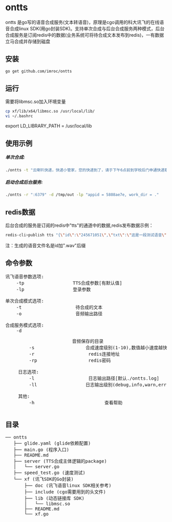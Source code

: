 ontts
==============
ontts 是go写的语音合成服务(文本转语音)，原理是cgo调用的科大讯飞的在线语音合成linux SDK(用go封装SDK)。支持单次合成与后台合成服务两种模式，后台合成服务是订阅redis中的数据(业务系统可将待合成文本发布到redis)，一有数据立马合成并存储到磁盘

## 安装

``` sh
go get github.com/imroc/ontts
```

## 运行
需要将libmsc.so加入环境变量
``` sh
cp xf/lib/x64/libmsc.so /usr/local/lib/
vi ~/.bashrc
```
export LD_LIBRARY_PATH = /usr/local/lib


## 使用示例
##### 单次合成:
``` sh
./ontts -t "云喇叭快递，快递小管家，您的快递到了，请于下午6点前到学校后门申通快递取件" -o test.wav -lp "appid = 5808ae7e, work_dir = ."
```

##### 启动合成后台服务:
``` sh
./ontts -r ":6379" -d /tmp/out -lp "appid = 5808ae7e, work_dir = ."

```

## redis数据
后台合成的服务是订阅的redis中"tts"的通道中的数据,redis发布数据示例：
```sh
redis-cli>publish tts "{\"id\":\"245671051\",\"txt\":\"这是一段测试语音\"}"
```
注：生成的语音文件名是id加".wav"后缀

## 命令参数
<pre>
讯飞语音参数选项:
    -tp <param>                 TTS合成参数[有默认值]
    -lp <param>                 登录参数

单次合成模式选项:
    -t <text>                	待合成的文本
    -o <file>               	音频输出路径 

合成服务模式选项:
    -d <dir>                    音频保存的目录 
    -s <digit>                  合成速度级别(1-10),数值越小速度越快，越耗CPU[默认为1]
    -r <addr>                   redis连接地址
    -rp <pass>                  redis密码

日志选项:
    -l <file>                   日志输出路径[默认./ontts.log]
    -ll <level>                 日志输出级别(debug,info,warn,error)

其他:
    -h                          查看帮助 
</pre>

## 目录
<pre>
── ontts
   ├── glide.yaml (glide依赖配置)
   ├── main.go (程序入口)
   ├── README.md
   ├── server (TTS合成主体逻辑的package)
   │   └── server.go
   ├── speed_test.go (速度测试)
   └── xf (讯飞SDK的Go封装)
       ├── doc (讯飞语音linux SDK相关参考)
       ├── include (cgo需要用到的头文件)
       ├── lib (动态链接库 SDK)
       │   └── libmsc.so
       ├── README.md
       └── xf.go
</pre>
